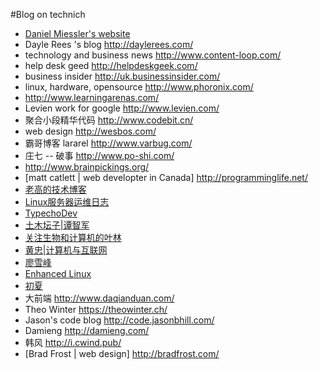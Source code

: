 #Blog on technich

* [Daniel Miessler's website](https://danielmiessler.com "start website from 1999")
* Dayle Rees 's blog <http://daylerees.com/>
* technology and business news <http://www.content-loop.com/>
* help desk geed <http://helpdeskgeek.com/>
* business insider <http://uk.businessinsider.com/>
* linux, hardware, opensource <http://www.phoronix.com/>
* <http://www.learningarenas.com/>
* Levien work for google <http://www.levien.com/>
* 聚合小段精华代码 <http://www.codebit.cn/>
* web design <http://wesbos.com/>
* 霸哥博客 lararel <http://www.varbug.com/>
* 庄七 -- 破事 <http://www.po-shi.com/>
* <http://www.brainpickings.org/>
* [matt catlett | web developter in Canada] <http://programminglife.net/>
* [老高的技术博客](http://www.phpgao.com/)
* [Linux服务器运维日志](https://www.centos.bz/)
* [TypechoDev](http://www.typechodev.com/)
* [土木坛子|谭智军](https://tumutanzi.com/)
* [关注生物和计算机的叶林](http://www.yelinsky.com/blog/)
* [黄忠|计算机与互联网](http://www.huangzhong.ca/)
* [廖雪峰](http://www.liaoxuefeng.com/)
* [Enhanced Linux](https://enhancedlinux.com/)
* [初夏](https://www.cxsir.com/)
* 大前端 <http://www.daqianduan.com/>
* Theo Winter <https://theowinter.ch/>
* Jason's code blog <http://code.jasonbhill.com/>
* Damieng <http://damieng.com/>
* 韩风 <http://i.cwind.pub/>
* [Brad Frost | web design] <http://bradfrost.com/>
